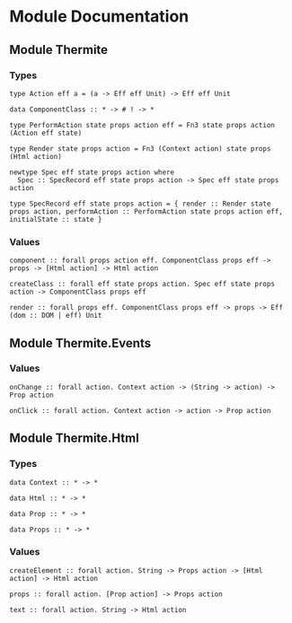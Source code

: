 # Module Documentation

## Module Thermite

### Types

    type Action eff a = (a -> Eff eff Unit) -> Eff eff Unit

    data ComponentClass :: * -> # ! -> *

    type PerformAction state props action eff = Fn3 state props action (Action eff state)

    type Render state props action = Fn3 (Context action) state props (Html action)

    newtype Spec eff state props action where
      Spec :: SpecRecord eff state props action -> Spec eff state props action

    type SpecRecord eff state props action = { render :: Render state props action, performAction :: PerformAction state props action eff, initialState :: state }


### Values

    component :: forall props action eff. ComponentClass props eff -> props -> [Html action] -> Html action

    createClass :: forall eff state props action. Spec eff state props action -> ComponentClass props eff

    render :: forall props eff. ComponentClass props eff -> props -> Eff (dom :: DOM | eff) Unit


## Module Thermite.Events

### Values

    onChange :: forall action. Context action -> (String -> action) -> Prop action

    onClick :: forall action. Context action -> action -> Prop action


## Module Thermite.Html

### Types

    data Context :: * -> *

    data Html :: * -> *

    data Prop :: * -> *

    data Props :: * -> *


### Values

    createElement :: forall action. String -> Props action -> [Html action] -> Html action

    props :: forall action. [Prop action] -> Props action

    text :: forall action. String -> Html action